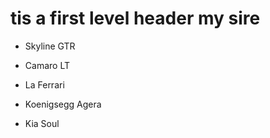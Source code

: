# tis a first level header my sire
- Skyline GTR
* Camaro LT
+ La Ferrari
- Koenigsegg Agera
* Kia Soul
